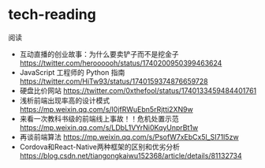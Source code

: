 # tech-reading
阅读

- 互动直播的创业故事：为什么要卖铲子而不是挖金子
https://twitter.com/heroooooh/status/1740200950399463624
- JavaScript 工程师的 Python 指南
https://twitter.com/HiTw93/status/1740159374876659728
- 硬盘比价网站
https://twitter.com/0xthefool/status/1740133459484401761
- 浅析前端出现率高的设计模式 https://mp.weixin.qq.com/s/I0jfRWuEbn5rRjtti2XN9w
- 来看一次教科书级的前端线上事故！！危机处置示范 https://mp.weixin.qq.com/s/LDbL1VYrNi0KqyUnprBt1w
- 再谈前端算法 https://mp.weixin.qq.com/s/PsofW7xEbCx5l_SI71I5zw
- Cordova和React-Native两种框架的区别和优劣分析 https://blog.csdn.net/tiangongkaiwu152368/article/details/81132734
